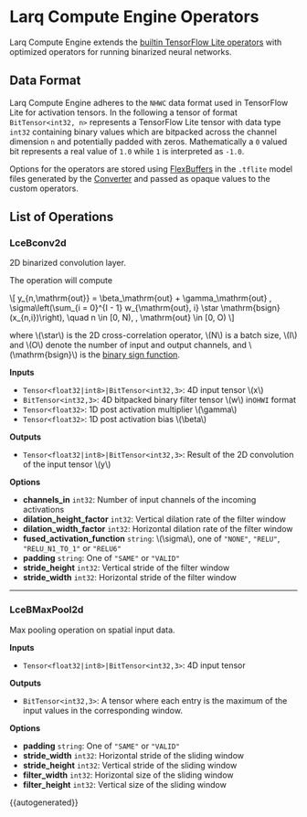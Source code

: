 # Larq Compute Engine Operators

Larq Compute Engine extends the [builtin TensorFlow Lite operators](https://www.tensorflow.org/lite/guide/ops_compatibility#tensorflow_lite_operations) with optimized operators for running binarized neural networks.

## Data Format

Larq Compute Engine adheres to the `NHWC` data format used in TensorFlow Lite for activation tensors. In the following a tensor of format `BitTensor<int32, n>` represents a TensorFlow Lite tensor with data type `int32` containing binary values which are bitpacked across the channel dimension `n` and potentially padded with zeros. Mathematically a `0` valued bit represents a real value of `1.0` while `1` is interpreted as `-1.0`.

Options for the operators are stored using [FlexBuffers](https://google.github.io/flatbuffers/flexbuffers.html) in the `.tflite` model files generated by the [Converter](/compute-engine/api/converter/) and passed as opaque values to the custom operators.

## List of Operations

### LceBconv2d

2D binarized convolution layer.

The operation will compute

\\[
y_{n,\mathrm{out}} = \beta_\mathrm{out} + \gamma_\mathrm{out} \, \sigma\left(\sum_{i = 0}^{I - 1} w_{\mathrm{out}, i} \star \mathrm{bsign}(x_{n,i})\right), \quad n \in [0, N), \, \mathrm{out} \in [0, O)
\\]

where \\(\star\\) is the 2D cross-correlation operator, \\(N\\) is a batch size, \\(I\\) and \\(O\\) denote the number of input and output channels, and \\(\mathrm{bsign}\\) is the [binary sign function](/larq/api/math/#sign-function).

**Inputs**

- `Tensor<float32|int8>|BitTensor<int32,3>`: 4D input tensor \\(x\\)
- `BitTensor<int32,3>`: 4D bitpacked binary filter tensor \\(w\\) in`OHWI` format
- `Tensor<float32>`: 1D post activation multiplier \\(\gamma\\)
- `Tensor<float32>`: 1D post activation bias \\(\beta\\)

**Outputs**

- `Tensor<float32|int8>|BitTensor<int32,3>`: Result of the 2D convolution of the input tensor \\(y\\)

**Options**

- **channels_in** `int32`: Number of input channels of the incoming activations
- **dilation_height_factor** `int32`: Vertical dilation rate of the filter window
- **dilation_width_factor** `int32`: Horizontal dilation rate of the filter window
- **fused_activation_function** `string`: \\(\sigma\\), one of `"NONE"`, `"RELU"`, `"RELU_N1_TO_1"` or `"RELU6"`
- **padding** `string`: One of `"SAME"` or `"VALID"`
- **stride_height** `int32`: Vertical stride of the filter window
- **stride_width** `int32`: Horizontal stride of the filter window

---

### LceBMaxPool2d

Max pooling operation on spatial input data.

**Inputs**

- `Tensor<float32|int8>|BitTensor<int32,3>`: 4D input tensor

**Outputs**

- `BitTensor<int32,3>`: A tensor where each entry is the maximum of the input values in the corresponding window.

**Options**

- **padding** `string`: One of `"SAME"` or `"VALID"`
- **stride_width** `int32`: Horizontal stride of the sliding window
- **stride_height** `int32`: Vertical stride of the sliding window
- **filter_width** `int32`: Horizontal size of the sliding window
- **filter_height** `int32`: Vertical size of the sliding window

{{autogenerated}}
